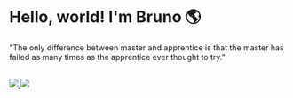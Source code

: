 # Hello, world! I'm Bruno 🌎

"The only difference between master and apprentice is that the master has failed as many times as the apprentice ever thought to try."
<br/>
<!---
<a href="https://github.com/brunoan99?tab=repositories">
  <img height="180em" src="https://github-readme-stats.vercel.app/api/top-langs/?username=brunoan99&layout=compact&theme=dracula&range=all_time" />
</a>
-->
<br/>

<div>
  <a href="brunoan99@gmail.com"> 
    <img src="https://img.shields.io/badge/Gmail-D14836?style=for-the-badge&logo=gmail&logoColor=white" />
  </a>
  <a href="https://www.linkedin.com/in/brunoandradedev/"> 
    <img src="https://img.shields.io/badge/LinkedIn-0077B5?style=for-the-badge&logo=linkedin&logoColor=white"/>
  </a>
</div>
